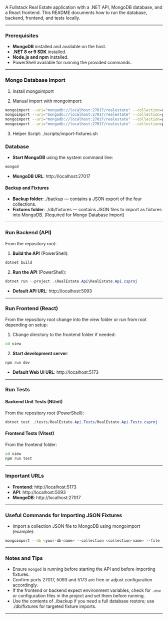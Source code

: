 A Fullstack Real Estate application with a .NET API, MongoDB database, and a React frontend. This README documents how to run the database, backend, frontend, and tests locally.

---

### Prerequisites
- **MongoDB** installed and available on the host.  
- **.NET 8 or 9 SDK** installed.  
- **Node.js and npm** installed.  
- PowerShell available for running the provided commands.

---

### Mongo Database Import

1. Install mongoimport

2. Manual import with mongoimport:

```bash
mongoimport --uri="mongodb://localhost:27017/realestate" --collection=owners --file=db/fixtures/realestate.owners.json --jsonArray --drop
mongoimport --uri="mongodb://localhost:27017/realestate" --collection=properties --file=db/fixtures/realestate.properties.json --jsonArray --drop
mongoimport --uri="mongodb://localhost:27017/realestate" --collection=propertyImages --file=db/fixtures/realestate.propertyImages.json --jsonArray --drop
mongoimport --uri="mongodb://localhost:27017/realestate" --collection=propertyTraces --file=db/fixtures/realestate.propertyTraces.json --jsonArray --drop
```

3. Helper Script:
./scripts/import-fixtures.sh

### Database
- **Start MongoDB** using the system command line:  
```bash
mongod
```
- **MongoDB URL**: http://localhost:27017

#### Backup and Fixtures
- **Backup folder**: ./backup — contains a JSON export of the four collections.  
- **Fixtures folder**: ./db/fixtures — contains JSON files to import as fixtures into MongoDB. (Required for Mongo Database Import)

---

### Run Backend (API)
From the repository root:

1. **Build the API** (PowerShell):  
```powershell
dotnet build
```

2. **Run the API** (PowerShell):  
```powershell
dotnet run --project .\RealEstate.Api\RealEstate.Api.csproj
```

- **Default API URL**: http://localhost:5093

---

### Run Frontend (React)
From the repository root change into the view folder or run from root depending on setup:

1. Change directory to the frontend folder if needed:  
```bash
cd view
```

2. **Start development server**:  
```bash
npm run dev
```

- **Default Web UI URL**: http://localhost:5173

---

### Run Tests
#### Backend Unit Tests (NUnit)
From the repository root (PowerShell):  
```powershell
dotnet test ./tests/RealEstate.Api.Tests/RealEstate.Api.Tests.csproj
```

#### Frontend Tests (Vitest)
From the frontend folder:  
```bash
cd view
npm run test
```

---

### Important URLs
- **Frontend**: http://localhost:5173  
- **API**: http://localhost:5093  
- **MongoDB**: http://localhost:27017

---

### Useful Commands for Importing JSON Fixtures
- Import a collection JSON file to MongoDB using mongoimport (example):  
```bash
mongoimport --db <your-db-name> --collection <collection-name> --file ./db/fixtures/<file>.json --jsonArray
```

---

### Notes and Tips
- Ensure `mongod` is running before starting the API and before importing fixtures.  
- Confirm ports 27017, 5093 and 5173 are free or adjust configuration accordingly.  
- If the frontend or backend expect environment variables, check for `.env` or configuration files in the project and set them before running.  
- Use the contents of ./backup if you need a full database restore; use ./db/fixtures for targeted fixture imports.

---
